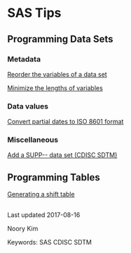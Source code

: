# SAS Tips


## Programming Data Sets

### Metadata

[Reorder the variables of a data set](dataset-variables-reorder.md)

[Minimize the lengths of variables](dataset-variables-lengths-minimize.md)

### Data values

[Convert partial dates to ISO 8601 format](/sas-convert-partial-dates)

### Miscellaneous

[Add a SUPP-- data set (CDISC SDTM)](sas-sdtm-add-supp)


## Programming Tables

[Generating a shift table](sas-generate-shift-table)

##

Last updated 2017-08-16

Noory Kim

Keywords: SAS CDISC SDTM 
